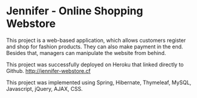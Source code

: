 # Jennifer - Online Shopping Webstore

This project is a web-based application, which allows customers register and shop for fashion products.
They can also make payment in the end. Besides that, managers can manipulate the website from behind.

This project was successfully deployed on Heroku that linked directly to Github.
http://jennifer-webstore.cf

This project was implemented using Spring, Hibernate, Thymeleaf, MySQL, Javascript, jQuery, AJAX, CSS.
